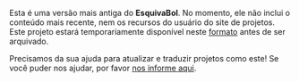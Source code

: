 Esta é uma versão mais antiga do **EsquivaBol**. No momento, ele não inclui o conteúdo mais recente, nem os recursos do usuário do site de projetos. Este projeto estará temporariamente disponível neste [formato](images/Dodgeball.pdf) antes de ser arquivado. 

Precisamos da sua ajuda para atualizar e traduzir projetos como este! Se você puder nos ajudar, por favor [nos informe aqui](https://rpf.io/translators). 
